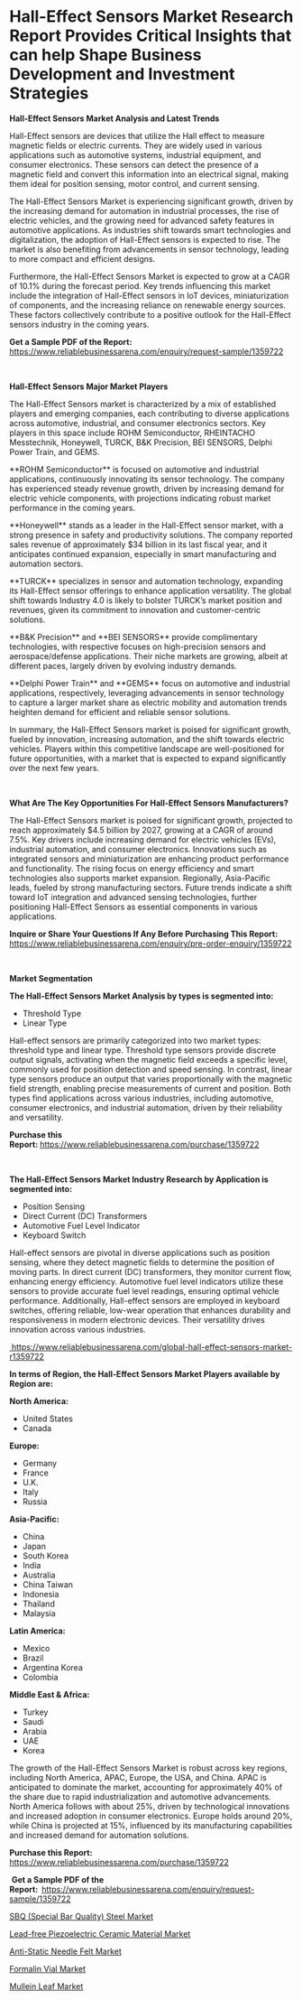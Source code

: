 <p><h1>Hall-Effect Sensors Market Research Report Provides Critical Insights that can help Shape Business Development and Investment Strategies</h1></p><p><strong>Hall-Effect Sensors Market Analysis and Latest Trends</strong></p>
<p><p>Hall-Effect sensors are devices that utilize the Hall effect to measure magnetic fields or electric currents. They are widely used in various applications such as automotive systems, industrial equipment, and consumer electronics. These sensors can detect the presence of a magnetic field and convert this information into an electrical signal, making them ideal for position sensing, motor control, and current sensing.</p><p>The Hall-Effect Sensors Market is experiencing significant growth, driven by the increasing demand for automation in industrial processes, the rise of electric vehicles, and the growing need for advanced safety features in automotive applications. As industries shift towards smart technologies and digitalization, the adoption of Hall-Effect sensors is expected to rise. The market is also benefiting from advancements in sensor technology, leading to more compact and efficient designs.</p><p>Furthermore, the Hall-Effect Sensors Market is expected to grow at a CAGR of 10.1% during the forecast period. Key trends influencing this market include the integration of Hall-Effect sensors in IoT devices, miniaturization of components, and the increasing reliance on renewable energy sources. These factors collectively contribute to a positive outlook for the Hall-Effect sensors industry in the coming years.</p></p>
<p><strong>Get a Sample PDF of the Report:&nbsp;</strong> <a href="https://www.reliablebusinessarena.com/enquiry/request-sample/1359722">https://www.reliablebusinessarena.com/enquiry/request-sample/1359722</a></p>
<p>&nbsp;</p>
<p><strong>Hall-Effect Sensors Major Market Players</strong></p>
<p><p>The Hall-Effect Sensors market is characterized by a mix of established players and emerging companies, each contributing to diverse applications across automotive, industrial, and consumer electronics sectors. Key players in this space include ROHM Semiconductor, RHEINTACHO Messtechnik, Honeywell, TURCK, B&K Precision, BEI SENSORS, Delphi Power Train, and GEMS.</p><p>**ROHM Semiconductor** is focused on automotive and industrial applications, continuously innovating its sensor technology. The company has experienced steady revenue growth, driven by increasing demand for electric vehicle components, with projections indicating robust market performance in the coming years.</p><p>**Honeywell** stands as a leader in the Hall-Effect sensor market, with a strong presence in safety and productivity solutions. The company reported sales revenue of approximately $34 billion in its last fiscal year, and it anticipates continued expansion, especially in smart manufacturing and automation sectors.</p><p>**TURCK** specializes in sensor and automation technology, expanding its Hall-Effect sensor offerings to enhance application versatility. The global shift towards Industry 4.0 is likely to bolster TURCK’s market position and revenues, given its commitment to innovation and customer-centric solutions.</p><p>**B&K Precision** and **BEI SENSORS** provide complimentary technologies, with respective focuses on high-precision sensors and aerospace/defense applications. Their niche markets are growing, albeit at different paces, largely driven by evolving industry demands.</p><p>**Delphi Power Train** and **GEMS** focus on automotive and industrial applications, respectively, leveraging advancements in sensor technology to capture a larger market share as electric mobility and automation trends heighten demand for efficient and reliable sensor solutions.</p><p>In summary, the Hall-Effect Sensors market is poised for significant growth, fueled by innovation, increasing automation, and the shift towards electric vehicles. Players within this competitive landscape are well-positioned for future opportunities, with a market that is expected to expand significantly over the next few years.</p></p>
<p>&nbsp;</p>
<p><strong>What Are The Key Opportunities For Hall-Effect Sensors Manufacturers?</strong></p>
<p><p>The Hall-Effect Sensors market is poised for significant growth, projected to reach approximately $4.5 billion by 2027, growing at a CAGR of around 7.5%. Key drivers include increasing demand for electric vehicles (EVs), industrial automation, and consumer electronics. Innovations such as integrated sensors and miniaturization are enhancing product performance and functionality. The rising focus on energy efficiency and smart technologies also supports market expansion. Regionally, Asia-Pacific leads, fueled by strong manufacturing sectors. Future trends indicate a shift toward IoT integration and advanced sensing technologies, further positioning Hall-Effect Sensors as essential components in various applications.</p></p>
<p><strong>Inquire or Share Your Questions If Any Before Purchasing This Report:</strong> <a href="https://www.reliablebusinessarena.com/enquiry/pre-order-enquiry/1359722">https://www.reliablebusinessarena.com/enquiry/pre-order-enquiry/1359722</a></p>
<p>&nbsp;</p>
<p><strong>Market Segmentation</strong></p>
<p><strong>The Hall-Effect Sensors Market Analysis by types is segmented into:</strong></p>
<p><ul><li>Threshold Type</li><li>Linear Type</li></ul></p>
<p><p>Hall-effect sensors are primarily categorized into two market types: threshold type and linear type. Threshold type sensors provide discrete output signals, activating when the magnetic field exceeds a specific level, commonly used for position detection and speed sensing. In contrast, linear type sensors produce an output that varies proportionally with the magnetic field strength, enabling precise measurements of current and position. Both types find applications across various industries, including automotive, consumer electronics, and industrial automation, driven by their reliability and versatility.</p></p>
<p><strong>Purchase this Report:&nbsp;</strong><a href="https://www.reliablebusinessarena.com/purchase/1359722">https://www.reliablebusinessarena.com/purchase/1359722</a></p>
<p>&nbsp;</p>
<p><strong>The Hall-Effect Sensors Market Industry Research by Application is segmented into:</strong></p>
<p><ul><li>Position Sensing</li><li>Direct Current (DC) Transformers</li><li>Automotive Fuel Level Indicator</li><li>Keyboard Switch</li></ul></p>
<p><p>Hall-effect sensors are pivotal in diverse applications such as position sensing, where they detect magnetic fields to determine the position of moving parts. In direct current (DC) transformers, they monitor current flow, enhancing energy efficiency. Automotive fuel level indicators utilize these sensors to provide accurate fuel level readings, ensuring optimal vehicle performance. Additionally, Hall-effect sensors are employed in keyboard switches, offering reliable, low-wear operation that enhances durability and responsiveness in modern electronic devices. Their versatility drives innovation across various industries.</p></p>
<p><a href="https://www.reliablebusinessarena.com/global-hall-effect-sensors-market-r1359722">&nbsp;https://www.reliablebusinessarena.com/global-hall-effect-sensors-market-r1359722</a></p>
<p><strong>In terms of Region, the Hall-Effect Sensors Market Players available by Region are:</strong></p>
<p>
    <p> <strong> North America: </strong>
        <ul>
            <li>United States</li>
            <li>Canada</li>
        </ul>
        </p> 
    <p> <strong> Europe: </strong>
        <ul>
            <li>Germany</li>
            <li>France</li>
            <li>U.K.</li>
            <li>Italy</li>
            <li>Russia</li>
        </ul>
        </p> 
    <p> <strong> Asia-Pacific: </strong>
        <ul>
            <li>China</li>
            <li>Japan</li>
            <li>South Korea</li>
            <li>India</li>
            <li>Australia</li>
            <li>China Taiwan</li>
            <li>Indonesia</li>
            <li>Thailand</li>
            <li>Malaysia</li>
        </ul>
        </p> 
    <p> <strong> Latin America: </strong>
        <ul>
            <li>Mexico</li>
            <li>Brazil</li>
            <li>Argentina Korea</li>
            <li>Colombia</li>
        </ul>
        </p> 
    <p> <strong> Middle East & Africa: </strong>
        <ul>
            <li>Turkey</li>
            <li>Saudi</li>
            <li>Arabia</li>
            <li>UAE</li>
            <li>Korea</li>
        </ul>
    </p>
    </p>
<p><p>The growth of the Hall-Effect Sensors Market is robust across key regions, including North America, APAC, Europe, the USA, and China. APAC is anticipated to dominate the market, accounting for approximately 40% of the share due to rapid industrialization and automotive advancements. North America follows with about 25%, driven by technological innovations and increased adoption in consumer electronics. Europe holds around 20%, while China is projected at 15%, influenced by its manufacturing capabilities and increased demand for automation solutions.</p></p>
<p><strong>Purchase this Report: </strong><a href="https://www.reliablebusinessarena.com/purchase/1359722">https://www.reliablebusinessarena.com/purchase/1359722</a></p>
<p>&nbsp;<strong>Get a Sample PDF of the Report:&nbsp;&nbsp;</strong><a href="https://www.reliablebusinessarena.com/enquiry/request-sample/1359722">https://www.reliablebusinessarena.com/enquiry/request-sample/1359722</a></p>
<p><strong></strong></p>
<p><p><a href="https://issuu.com/reportprime-2/docs/sbq-special-bar-quality-steel-marke_4a7cc08cbd7a94">SBQ (Special Bar Quality) Steel Market</a></p><p><a href="https://issuu.com/reportprime-2/docs/lead-free-piezoelectric-ceramic-mat_20f3a5f93440e2">Lead-free Piezoelectric Ceramic Material Market</a></p><p><a href="https://github.com/lylyparadise/Market-Research-Report-List-5/blob/main/anti-static-needle-felt-market.md">Anti-Static Needle Felt Market</a></p><p><a href="https://www.linkedin.com/pulse/formalin-vial-market-insights-product-type-application-zsioc?trackingId=ypE5gdpzRjiqFLdHgCSY7w%3D%3D">Formalin Vial Market</a></p><p><a href="https://www.linkedin.com/pulse/global-mullein-leaf-market-status-2024-2031-forecast-region-twg8c?trackingId=2l30cy2UQV%2BAs5Wd68koLw%3D%3D">Mullein Leaf Market</a></p></p>